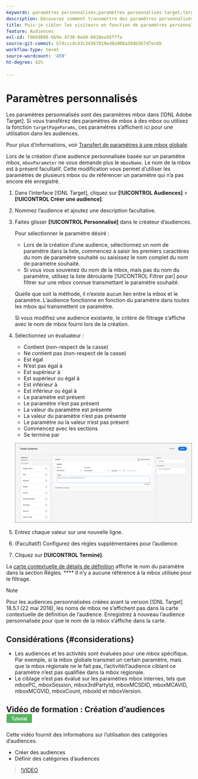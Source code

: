 ```yaml
---
keywords: paramètres personnalisés;paramètres personnalisés target;targetpageparams;ciblage des paramètres mbox
description: Découvrez comment transmettre des paramètres personnalisés à [!DNL Adobe Target] pour les utiliser dans les audiences.
title: Puis-je cibler les visiteurs en fonction de paramètres personnalisés ?
feature: Audiences
exl-id: f0669888-6b9e-4738-9ed4-0418ea56fffa
source-git-commit: b74cccdc43c34367819ed8a908a304b567d7ecbb
workflow-type: tm+mt
source-wordcount: '459'
ht-degree: 42%

---
```


# Paramètres personnalisés

Les paramètres personnalisés sont des paramètres mbox dans [!DNL Adobe Target]. Si vous transférez des paramètres de mbox à des mbox ou utilisez la fonction `targetPageParams`, ces paramètres s’affichent ici pour une utilisation dans les audiences.

Pour plus d’informations, voir [Transfert de paramètres à une mbox globale](/help/c-implementing-target/c-implementing-target-for-client-side-web/t-mbox-download/c-understanding-global-mbox/pass-parameters-to-global-mbox.md).

Lors de la création d’une audience personnalisée basée sur un paramètre mbox, `mboxParameter` ne vous demande plus le `mboxName`. Le nom de la mbox est à présent facultatif. Cette modification vous permet d’utiliser les paramètres de plusieurs mbox ou de référencer un paramètre qui n’a pas encore été enregistré.

1. Dans l’interface [!DNL Target], cliquez sur **[!UICONTROL Audiences]** > **[!UICONTROL Créer une audience]**.
1. Nommez l’audience et ajoutez une description facultative.
1. Faites glisser **[!UICONTROL Personnalisé]** dans le créateur d’audiences.

   Pour sélectionner le paramètre désiré :

   * Lors de la création d’une audience, sélectionnez un nom de paramètre dans la liste, commencez à saisir les premiers caractères du nom de paramètre souhaité ou saisissez le nom complet du nom de paramètre souhaité.
   * Si vous vous souvenez du nom de la mbox, mais pas du nom du paramètre, utilisez la liste déroulante [!UICONTROL Filtrer par] pour filtrer sur une mbox connue transmettant le paramètre souhaité.

   Quelle que soit la méthode, il n’existe aucun lien entre la mbox et le paramètre. L’audience fonctionne en fonction du paramètre dans toutes les mbox qui transmettent ce paramètre.

   Si vous modifiez une audience existante, le critère de filtrage s’affiche avec le nom de mbox fourni lors de la création.

1. Sélectionnez un évaluateur :

   * Contient (non-respect de la casse)
   * Ne contient pas (non-respect de la casse)
   * Est égal
   * N’est pas égal à
   * Est supérieur à
   * Est supérieur ou égal à
   * Est inférieur à
   * Est inférieur ou égal à
   * Le paramètre est présent
   * Le paramètre n’est pas présent
   * La valeur du paramètre est présente
   * La valeur du paramètre n’est pas présente
   * Le paramètre ou la valeur n’est pas présent
   * Commencez avec les sections
   * Se termine par

   ![Audience de paramètre personnalisé](assets/custom.png)

1. Entrez chaque valeur sur une nouvelle ligne.
1. (Facultatif) Configurez des règles supplémentaires pour l’audience.
1. Cliquez sur **[!UICONTROL Terminé]**.

La [carte contextuelle de détails de définition](/help/c-target/c-audiences/audiences.md#section_11B9C4A777E14D36BA1E925021945780) affiche le nom du paramètre dans la section Règles. **** Il n’y a aucune référence à la mbox utilisée pour le filtrage.

>[!NOTE]
>
>Pour les audiences personnalisées créées avant la version [!DNL Target] 18.5.1 (22 mai 2018), les noms de mbox ne s’affichent pas dans la carte contextuelle de définition de l’audience. Enregistrez à nouveau l’audience personnalisée pour que le nom de la mbox s’affiche dans la carte.

## Considérations {#considerations}

* Les audiences et les activités sont évaluées pour une mbox spécifique. Par exemple, si la mbox globale transmet un certain paramètre, mais que la mbox régionale ne le fait pas, l’activité/l’audience ciblant ce paramètre n’est pas qualifiée dans la mbox régionale.
* Le ciblage n’est pas évalué sur les paramètres mbox internes, tels que mboxPC, mboxSession, mbox3rdPartyId, mboxMCSDID, mboxMCAVID, mboxMCGVID, mboxCount, mboxId et mboxVersion.

## Vidéo de formation : Création d’audiences ![Badge du tutoriel](/help/assets/tutorial.png)

Cette vidéo fournit des informations sur l’utilisation des catégories d’audiences.

* Créer des audiences
* Définir des catégories d’audiences

>[!VIDEO](https://video.tv.adobe.com/v/17392)

